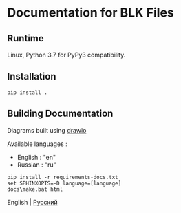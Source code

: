 # Documentation for BLK Files

## Runtime

Linux, Python 3.7 for PyPy3 compatibility.

## Installation

```pip install .```

## Building Documentation

Diagrams built using [drawio](https://github.com/jgraph/drawio-desktop/)

Available languages : 
- English : "en"
- Russian : "ru"

```
pip install -r requirements-docs.txt
set SPHINXOPTS=-D language=[language]
docs\make.bat html
```

<p align="left">
  <span>English</span> |
  <a href="https://github.com/kotiq/blk/tree/docs/lang/russian#Вспомогательный-инcтрументарий-для-работы-с-файлами-конфигурации">Русский</a>
</p>